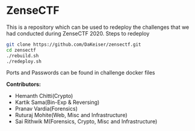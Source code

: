 # ZenseCTF

This is a repository which can be used to redeploy the challenges that we had conducted during ZenseCTF 2020. Steps to redeploy

```sh
git clone https://github.com/DaKeiser/zensectf.git
cd zensectf
./rebuild.sh
./redeploy.sh
```
Ports and Passwords can be found in challenge docker files

**Contributors:**
- Hemanth Chitti(Crypto)
- Kartik Sama(Bin-Exp & Reversing)
- Pranav Vardia(Forensics)
- Ruturaj Mohite(Web, Misc and Infrastructure)
- Sai Rithwik M(Forensics, Crypto, Misc and Infrastructure)
